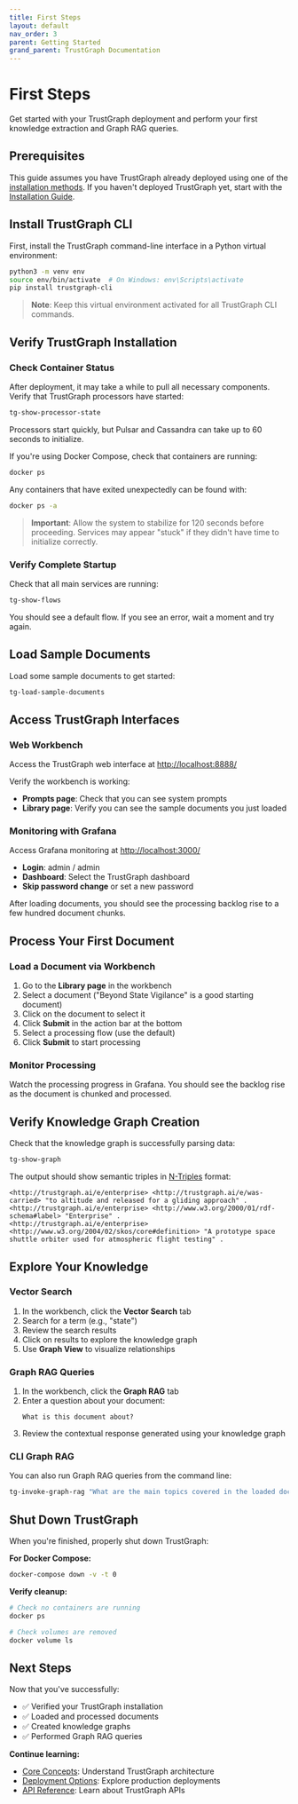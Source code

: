 ```yaml
---
title: First Steps
layout: default
nav_order: 3
parent: Getting Started
grand_parent: TrustGraph Documentation
---
```


# First Steps

Get started with your TrustGraph deployment and perform your first knowledge extraction and Graph RAG queries.

## Prerequisites

This guide assumes you have TrustGraph already deployed using one of the [installation methods](installation). If you haven't deployed TrustGraph yet, start with the [Installation Guide](installation).

## Install TrustGraph CLI

First, install the TrustGraph command-line interface in a Python virtual environment:

```bash
python3 -m venv env
source env/bin/activate  # On Windows: env\Scripts\activate
pip install trustgraph-cli
```

> **Note**: Keep this virtual environment activated for all TrustGraph CLI commands.

## Verify TrustGraph Installation

### Check Container Status

After deployment, it may take a while to pull all necessary components. Verify that TrustGraph processors have started:

```bash
tg-show-processor-state
```

Processors start quickly, but Pulsar and Cassandra can take up to 60 seconds to initialize.

If you're using Docker Compose, check that containers are running:

```bash
docker ps
```

Any containers that have exited unexpectedly can be found with:

```bash
docker ps -a
```

> **Important**: Allow the system to stabilize for 120 seconds before proceeding. Services may appear "stuck" if they didn't have time to initialize correctly.

### Verify Complete Startup

Check that all main services are running:

```bash
tg-show-flows
```

You should see a default flow. If you see an error, wait a moment and try again.

## Load Sample Documents

Load some sample documents to get started:

```bash
tg-load-sample-documents
```

## Access TrustGraph Interfaces

### Web Workbench

Access the TrustGraph web interface at [http://localhost:8888/](http://localhost:8888/)

Verify the workbench is working:
- **Prompts page**: Check that you can see system prompts
- **Library page**: Verify you can see the sample documents you just loaded

### Monitoring with Grafana

Access Grafana monitoring at [http://localhost:3000/](http://localhost:3000/)

- **Login**: admin / admin
- **Dashboard**: Select the TrustGraph dashboard
- **Skip password change** or set a new password

After loading documents, you should see the processing backlog rise to a few hundred document chunks.

## Process Your First Document

### Load a Document via Workbench

1. Go to the **Library page** in the workbench
2. Select a document ("Beyond State Vigilance" is a good starting document)
3. Click on the document to select it
4. Click **Submit** in the action bar at the bottom
5. Select a processing flow (use the default)
6. Click **Submit** to start processing

### Monitor Processing

Watch the processing progress in Grafana. You should see the backlog rise as the document is chunked and processed.

## Verify Knowledge Graph Creation

Check that the knowledge graph is successfully parsing data:

```bash
tg-show-graph
```

The output should show semantic triples in [N-Triples](https://www.w3.org/TR/rdf12-n-triples/) format:

```
<http://trustgraph.ai/e/enterprise> <http://trustgraph.ai/e/was-carried> "to altitude and released for a gliding approach" .
<http://trustgraph.ai/e/enterprise> <http://www.w3.org/2000/01/rdf-schema#label> "Enterprise" .
<http://trustgraph.ai/e/enterprise> <http://www.w3.org/2004/02/skos/core#definition> "A prototype space shuttle orbiter used for atmospheric flight testing" .
```

## Explore Your Knowledge

### Vector Search

1. In the workbench, click the **Vector Search** tab
2. Search for a term (e.g., "state")
3. Review the search results
4. Click on results to explore the knowledge graph
5. Use **Graph View** to visualize relationships

### Graph RAG Queries

1. In the workbench, click the **Graph RAG** tab
2. Enter a question about your document:
   ```
   What is this document about?
   ```
3. Review the contextual response generated using your knowledge graph

### CLI Graph RAG

You can also run Graph RAG queries from the command line:

```bash
tg-invoke-graph-rag "What are the main topics covered in the loaded documents?"
```

## Shut Down TrustGraph

When you're finished, properly shut down TrustGraph:

**For Docker Compose:**
```bash
docker-compose down -v -t 0
```

**Verify cleanup:**
```bash
# Check no containers are running
docker ps

# Check volumes are removed
docker volume ls
```

## Next Steps

Now that you've successfully:
- ✅ Verified your TrustGraph installation
- ✅ Loaded and processed documents
- ✅ Created knowledge graphs
- ✅ Performed Graph RAG queries

**Continue learning:**
- [Core Concepts](concepts): Understand TrustGraph architecture
- [Deployment Options](../deployment/): Explore production deployments
- [API Reference](../reference/): Learn about TrustGraph APIs
